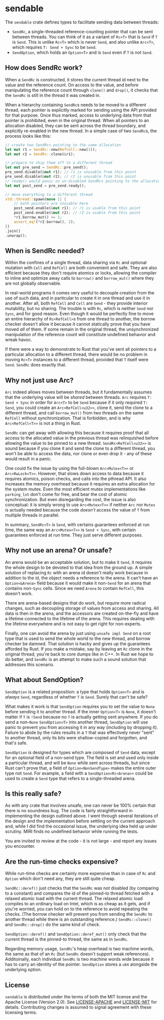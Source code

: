 # sendable

The `sendable` crate defines types to facilitate sending data between threads:

* `SendRc`, a single-threaded reference-counting pointer that can be sent between
  threads. You can think of it as a variant of `Rc<T>` that is `Send` if `T` is
  `Send`. This is unlike `Rc<T>` which is never `Send`, and also unlike `Arc<T>`, which
  requires `T: Send + Sync` to be `Send`.
* `SendOption`, which holds an `Option<T>` and is `Send` even if `T` is not `Send`.

## How does SendRc work?

When a `SendRc` is constructed, it stores the current thread id next to the value and the
reference count. On access to the value, and before manipulating the reference count
through `clone()` and `drop()`, it checks that the `SendRc` is still in the thread it was
created in.

When a hierarchy containing `SendRc`s needs to be moved to a different thread, each
pointer is explicitly marked for sending using the API provided for that purpose. Once
thus marked, access to underlying data from that pointer is prohibited, even in the
original thread. When all pointers to an allocation disabled, they can be sent across the
thread boundary, and explicitly re-enabled in the new thread.  In a simple case of two
`SendRc`s, the process looks like this:

```rust
// create two SendRcs pointing to the same allocation
let mut r1 = SendRc::new(RefCell::new(1));
let mut r2 = SendRc::clone(&r1);

// prepare to ship them off to a different thread
let mut pre_send = SendRc::pre_send();
pre_send.disable(&mut r1); // r1 is unusable from this point
pre_send.disable(&mut r2); // r2 is unusable from this point
// ready() would panic on un-disabled SendRcs pointing to the allocation of r1/r2
let mut post_send = pre_send.ready();

// move everything to a different thread
std::thread::spawn(move || {
    // both pointers are unusable here
    post_send.enable(&mut r1); // r1 is usable from this point
    post_send.enable(&mut r2); // r2 is usable from this point
    *r1.borrow_mut() += 1;
    assert_eq!(*r2.borrow(), 2);
})
.join()
.unwrap();
```

## When is SendRc needed?

Within the confines of a single thread, data sharing via `Rc` and optional mutation with
`Cell` and `RefCell` are both convenient and safe. They are also efficient because they
don't require atomics or locks, allowing the compiler to inline and optimize away calls to
`borrow()` and `borrow_mut()` where they are not globally observable.

In real-world programs it comes very useful to decouple creation from the use of such
data, and in particular to create it in one thread and use it in another. After all, both
`RefCell` and `Cell` are `Send` - they provide interior mutability, but no sharing. The
trouble is with `Rc`, which is neither `Send` nor `Sync`, and for good reason. Even though
it would be perfectly fine to move an entire hierarchy of `Rc<RefCell>`s from one thread
to another, the borrow checker doesn't allow it because it cannot statically prove that
you have moved _all_ of them. If some remain in the original thread, the unsynchronized
manipulation of the reference count will constitute undefined behavior and wreak havoc.

If there were a way to demonstrate to Rust that you've sent all pointers to a particular
allocation to a different thread, there would be no problem in moving `Rc<T>` instances to
a different thread, provided that `T` itself were `Send`. `SendRc` does exactly that.

## Why not just use Arc?

`Arc` indeed allows moves between threads, but it fundamentally assumes that the
underlying value will be _shared_ between threads. `Arc` requires `T: Send + Sync` in
order for `Arc<T>` to be `Send` because if it only required `T: Send`, you could create an
`Arc<RefCell<u32>>`, clone it, send the clone to a different thread, and call
`borrow_mut()` from two threads on the same `RefCell` without synchronization. That is
forbidden, and is why `Arc<RefCell<T>>` is not a thing in Rust.

`SendRc` can get away with allowing this because it requires proof that all access to the
allocated value in the previous thread was relinquished before allowing the value to be
pinned to a new thread. `SendRc<RefCell<u32>>` is sound because if you clone it and send
the clone to a different thread, you won't be able to access the data, nor clone or even
drop it - any of these would result in a panic.

One could fix the issue by using the full-blown `Arc<Mutex<T>>` or `Arc<RwLock<T>>`.
However, that slows down access to data because it requires atomics, poison checks, and
calls into the pthread API. It also increases the memory overhead because it requires an
extra allocation for the system mutex. Even the most efficient mutex implementations like
`parking_lot` don't come for free, and bear the cost of atomic synchronization. But even
disregarding the cost, the issue is also conceptual: it is simply wrong to use
`Arc<Mutex<T>>` if neither `Arc` nor `Mutex` is actually needed because the code *doesn't*
access the value of `T` from multiple threads in parallel.

In summary, `SendRc<T>` is `Send`, with certains guarantees enforced at run time, the same
way an `Arc<Mutex<T>>` is `Send + Sync`, with certain guarantees enforced at run
time. They just serve different purposes.

## Why not use an arena? Or unsafe?

An arena would be an acceptable solution, but to make it `Send`, it requires the whole
design to be devoted to that idea from the ground up. A simple solution of replacing `Rc`
with an arena id doesn't really work because in addition to the id, the object needs a
reference to the arena. It can't have an `Option<&Arena>` field because it would make it
non-`Send` for an arena that contains non-`Sync` cells. Since we need `Arena` to contain
`RefCell`, this doesn't work.

There are arena-based designs that do work, but require more radical changes, such as
decoupling storage of values from access and sharing. All data is then in the arena, and
the accessors are created on-the-fly and have a lifetime connected to the lifetime of the
arena. This requires dealing with the lifetime everywhere and is not easy to get right for
non-experts.

Finally, one can avoid the arena by just using `unsafe impl Send` on a root type that is
used to send the whole world to the new thread, and borrow checker be damned. That
solution is hacky and gives up the guarantees afforded by Rust. If you make a mistake, say
by leaving an `Rc` clone in the original thread, you're back to core dumps like in C++. In
Rust we hope to do better, and `SendRc` is an attempt to make such a sound solution that
addresses this scenario.

## What about SendOption?

`SendOption` is a related proposition: a type that holds `Option<T>` and is _always_
`Send`, regardless of whether `T` is `Send`. Surely that can't be safe?

What makes it work is that `SendOption` requires you to set the value to `None` before
sending it to another thread. If the inner `Option<T>` is `None`, it doesn't matter if `T`
is `!Send` because no `T` is actually getting sent anywhere. If you do send a non-`None`
`SendOption<T>` into another thread, `SendOption` will use panic to prevent you from
accessing it in any way (including by dropping it). Failure to abide by the rules results
in a `T` that was effectively never "sent" to another thread, only its bits were
shallow-copied and forgotten, and that's safe.

`SendOption` is designed for types which are composed of `Send` data, except for an
optional field of a non-send type. The field is set and used only inside a particular
thread, and will be `None` while sent across threads, but since Rust can't prove that, a
field of `Option<NonSendType>` makes the entire outer type not `Send`. For example, a
field with a `SendOption<Rc<Arena>>` could be used to create a `Send` type that refers to
a single-threaded arena.

## Is this really safe?

As with any crate that involves unsafe, one can never be 100% certain that there is no
soundness bug. The code is fairly straightforward in implementing the design outlined
above. I went through several iterations of the design and the implementation before
settling on the current approach and, while I did find the occasional issue, the
underlying idea held up under scrutiny. MIRI finds no undefined behavior while running the
tests.

You are invited to review at the code - it is not large - and report any issues you
encounter.

## Are the run-time checks expensive?

While run-time checks are certainly more expensive than in case of `Rc` and `Option` which
don't need any, they are still quite cheap.

`SendRc::deref()` just checks that the `SendRc` was not disabled (by comparing to a
constant) and compares the id of the pinned-to thread fetched with a relaxed atomic load
with the current thread. The relaxed atomic load compiles to an ordinary load on Intel,
which is as cheap as it gets, and if you're worried, you can hold on to the reference to
avoid repeating the checks. (The borrow checker will prevent you from sending the `SendRc`
to another thread while there is an outstanding reference.) `SendRc::clone()` and
`SendRc::drop()` do the same kind of check.

`SendOption::deref()` and `SendOption::deref_mut()` only check that the current thread is
the pinned-to thread, the same as in `SendRc`.

Regarding memory usage, `SendRc`'s heap overhead is two machine words, the same as that of
an `Rc` (but `SendRc` doesn't support weak references). Additoinally, each individual
`SendRc` is two machine words wide because it has to carry an identity of the pointer.
`SendOption` stores a `u64` alongside the underlying option.

## License

`sendable` is distributed under the terms of both the MIT license and the Apache License
(Version 2.0).  See [LICENSE-APACHE](LICENSE-APACHE) and [LICENSE-MIT](LICENSE-MIT) for
details.  Contributing changes is assumed to signal agreement with these licensing terms.
